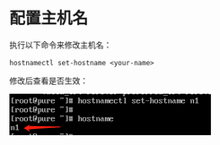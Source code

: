 # 配置主机名

执行以下命令来修改主机名：

```shell
hostnamectl set-hostname <your-name>
```

修改后查看是否生效：

![查看是否生效](../../images/15/01/01.jpg)